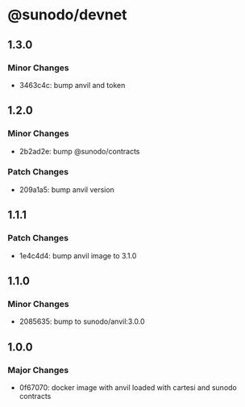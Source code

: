 # @sunodo/devnet

## 1.3.0

### Minor Changes

-   3463c4c: bump anvil and token

## 1.2.0

### Minor Changes

-   2b2ad2e: bump @sunodo/contracts

### Patch Changes

-   209a1a5: bump anvil version

## 1.1.1

### Patch Changes

-   1e4c4d4: bump anvil image to 3.1.0

## 1.1.0

### Minor Changes

-   2085635: bump to sunodo/anvil:3.0.0

## 1.0.0

### Major Changes

-   0f67070: docker image with anvil loaded with cartesi and sunodo contracts
